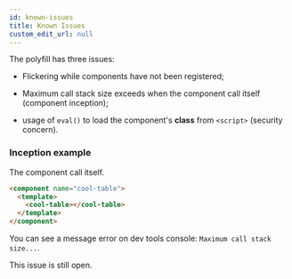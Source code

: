 ```yaml
---
id: known-issues
title: Known Issues
custom_edit_url: null
---
```


The polyfill has three issues:

* Flickering while components have not been registered;

* Maximum call stack size exceeds when the component call itself (component inception);

* usage of `eval()` to load the component's **class** from `<script>` (security concern).

### Inception example

The component call itself.

```html
<component name="cool-table">
  <template>
    <cool-table></cool-table>
  </template>
</component>
```

You can see a message error on dev tools console: `Maximum call stack size...`.

This issue is still open.